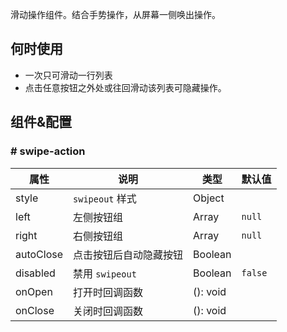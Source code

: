 
滑动操作组件。结合手势操作，从屏幕一侧唤出操作。

## 何时使用
- 一次只可滑动一行列表
- 点击任意按钮之外处或往回滑动该列表可隐藏操作。

## 组件&配置

### # swipe-action

属性 | 说明 | 类型 | 默认值
----|-----|------|------
style      | `swipeout` 样式      | Object |    
left       | 左侧按钮组      | Array | `null` 
right       | 右侧按钮组      | Array | `null` 
autoClose   | 点击按钮后自动隐藏按钮   | Boolean | 
disabled    |   禁用 `swipeout`    | Boolean | `false` 
onOpen      |    打开时回调函数   | (): void | 
onClose  |  关闭时回调函数    | (): void | 
